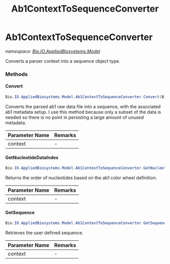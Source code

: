 ﻿---
title: Ab1ContextToSequenceConverter
---

# Ab1ContextToSequenceConverter
_namespace: [Bio.IO.AppliedBiosystems.Model](N-Bio.IO.AppliedBiosystems.Model.html)_

Converts a parser context into a sequence object type.

### Methods

#### Convert
```csharp
Bio.IO.AppliedBiosystems.Model.Ab1ContextToSequenceConverter.Convert(Bio.IO.AppliedBiosystems.DataParsers.IParserContext)
```
Converts the parsed ab1 raw data file into a sequence, with the associated ab1 metadata setup. I use
 this method because only a subset of the data is needed so there is no point in persisting a large amount
 of unused metadata.

|Parameter Name|Remarks|
|--------------|-------|
|context|-|


#### GetNucleotideDataIndex
```csharp
Bio.IO.AppliedBiosystems.Model.Ab1ContextToSequenceConverter.GetNucleotideDataIndex(Bio.IO.AppliedBiosystems.DataParsers.IParserContext)
```
Returns the order of nucleotides based on the ab1 color wheel definition.

|Parameter Name|Remarks|
|--------------|-------|
|context|-|


#### GetSequence
```csharp
Bio.IO.AppliedBiosystems.Model.Ab1ContextToSequenceConverter.GetSequence(Bio.IO.AppliedBiosystems.DataParsers.IParserContext)
```
Retrieves the user defined sequence.

|Parameter Name|Remarks|
|--------------|-------|
|context|-|





